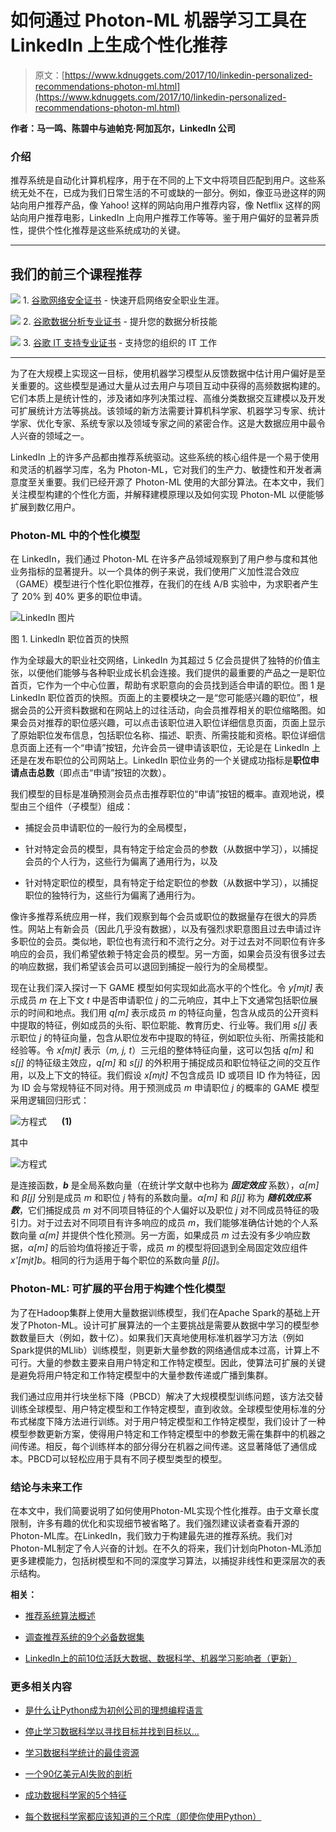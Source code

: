# 如何通过 Photon-ML 机器学习工具在 LinkedIn 上生成个性化推荐

> 原文：[https://www.kdnuggets.com/2017/10/linkedin-personalized-recommendations-photon-ml.html](https://www.kdnuggets.com/2017/10/linkedin-personalized-recommendations-photon-ml.html)

**作者：马一鸣、陈碧中与迪帕克·阿加瓦尔，LinkedIn 公司**

### 介绍

推荐系统是自动化计算机程序，用于在不同的上下文中将项目匹配到用户。这些系统无处不在，已成为我们日常生活的不可或缺的一部分。例如，像亚马逊这样的网站向用户推荐产品，像 Yahoo! 这样的网站向用户推荐内容，像 Netflix 这样的网站向用户推荐电影，LinkedIn 上向用户推荐工作等等。鉴于用户偏好的显著异质性，提供个性化推荐是这些系统成功的关键。

* * *

## 我们的前三个课程推荐

![](../Images/0244c01ba9267c002ef39d4907e0b8fb.png) 1\. [谷歌网络安全证书](https://www.kdnuggets.com/google-cybersecurity) - 快速开启网络安全职业生涯。

![](../Images/e225c49c3c91745821c8c0368bf04711.png) 2\. [谷歌数据分析专业证书](https://www.kdnuggets.com/google-data-analytics) - 提升您的数据分析技能

![](../Images/0244c01ba9267c002ef39d4907e0b8fb.png) 3\. [谷歌 IT 支持专业证书](https://www.kdnuggets.com/google-itsupport) - 支持您的组织的 IT 工作

* * *

为了在大规模上实现这一目标，使用机器学习模型从反馈数据中估计用户偏好是至关重要的。这些模型是通过大量从过去用户与项目互动中获得的高频数据构建的。它们本质上是统计性的，涉及诸如序列决策过程、高维分类数据交互建模以及开发可扩展统计方法等挑战。该领域的新方法需要计算机科学家、机器学习专家、统计学家、优化专家、系统专家以及领域专家之间的紧密合作。这是大数据应用中最令人兴奋的领域之一。

LinkedIn 上的许多产品都由推荐系统驱动。这些系统的核心组件是一个易于使用和灵活的机器学习库，名为 Photon-ML，它对我们的生产力、敏捷性和开发者满意度至关重要。我们已经开源了 Photon-ML 使用的大部分算法。在本文中，我们关注模型构建的个性化方面，并解释建模原理以及如何实现 Photon-ML 以便能够扩展到数亿用户。

### Photon-ML 中的个性化模型

在 LinkedIn，我们通过 Photon-ML 在许多产品领域观察到了用户参与度和其他业务指标的显著提升。以一个具体的例子来说，我们使用广义加性混合效应（GAME）模型进行个性化职位推荐，在我们的在线 A/B 实验中，为求职者产生了 20% 到 40% 更多的职位申请。

![LinkedIn 图片](../Images/49da1fcd3e13df7ec6787de1b1df203e.png)

图 1\. LinkedIn 职位首页的快照

作为全球最大的职业社交网络，LinkedIn 为其超过 5 亿会员提供了独特的价值主张，以便他们能够与各种职业成长机会连接。我们提供的最重要的产品之一是职位首页，它作为一个中心位置，帮助有求职意向的会员找到适合申请的职位。图 1 是 LinkedIn 职位首页的快照。页面上的主要模块之一是“您可能感兴趣的职位”，根据会员的公开资料数据和在网站上的过往活动，向会员推荐相关的职位缩略图。如果会员对推荐的职位感兴趣，可以点击该职位进入职位详细信息页面，页面上显示了原始职位发布信息，包括职位名称、描述、职责、所需技能和资格。职位详细信息页面上还有一个“申请”按钮，允许会员一键申请该职位，无论是在 LinkedIn 上还是在发布职位的公司网站上。LinkedIn 职位业务的一个关键成功指标是**职位申请点击总数**（即点击“申请”按钮的次数）。

我们模型的目标是准确预测会员点击推荐职位的“申请”按钮的概率。直观地说，模型由三个组件（子模型）组成：

+   捕捉会员申请职位的一般行为的全局模型，

+   针对特定会员的模型，具有特定于给定会员的参数（从数据中学习），以捕捉会员的个人行为，这些行为偏离了通用行为，以及

+   针对特定职位的模型，具有特定于给定职位的参数（从数据中学习），以捕捉职位的独特行为，这些行为偏离了通用行为。

像许多推荐系统应用一样，我们观察到每个会员或职位的数据量存在很大的异质性。网站上有新会员（因此几乎没有数据），以及有强烈求职意图且过去申请过许多职位的会员。类似地，职位也有流行和不流行之分。对于过去对不同职位有许多响应的会员，我们希望依赖于特定会员的模型。另一方面，如果会员没有很多过去的响应数据，我们希望该会员可以退回到捕捉一般行为的全局模型。

现在让我们深入探讨一下 GAME 模型如何实现如此高水平的个性化。令 *y[mjt]* 表示成员 *m* 在上下文 *t* 中是否申请职位 *j* 的二元响应，其中上下文通常包括职位展示的时间和地点。我们用 *q[m]* 表示成员 *m* 的特征向量，包含从成员的公开资料中提取的特征，例如成员的头衔、职位职能、教育历史、行业等。我们用 *s[j]* 表示职位 *j* 的特征向量，包含从职位发布中提取的特征，例如职位头衔、所需技能和经验等。令 *x[mjt]* 表示（*m, j, t*）三元组的整体特征向量，这可以包括 *q[m]* 和 *s[j]* 的特征级主效应，*q[m]* 和 *s[j]* 的外积用于捕捉成员和职位特征之间的交互作用，以及上下文的特征。我们假设 *x[mjt]* 不包含成员 ID 或项目 ID 作为特征，因为 ID 会与常规特征不同对待。用于预测成员 *m* 申请职位 *j* 的概率的 GAME 模型采用逻辑回归形式：

![方程式](../Images/200876f8b83666b6a8eb38aff11812b3.png)      **(1)**

其中

![方程式](../Images/6761cbc6946e5453aa66a263baa73dec.png)

是连接函数，***b*** 是全局系数向量（在统计学文献中也称为 ***固定效应*** 系数），*α[m]* 和 *β[j]* 分别是成员 *m* 和职位 *j* 特有的系数向量。*α[m]* 和 *β[j]* 称为 ***随机效应系数***，它们捕捉成员 *m* 对不同项目特征的个人偏好以及职位 *j* 对不同成员特征的吸引力。对于过去对不同项目有许多响应的成员 *m*，我们能够准确估计她的个人系数向量 *α[m]* 并提供个性化预测。另一方面，如果成员 *m* 过去没有多少响应数据，*α[m]* 的后验均值将接近于零，成员 *m* 的模型将回退到全局固定效应组件 *x'[mjt]b*。相同的行为适用于每个职位的系数向量 *β[j]*。

### Photon-ML: 可扩展的平台用于构建个性化模型

为了在Hadoop集群上使用大量数据训练模型，我们在Apache Spark的基础上开发了Photon-ML。设计可扩展算法的一个主要挑战是需要从数据中学习的模型参数数量巨大（例如，数十亿）。如果我们天真地使用标准机器学习方法（例如Spark提供的MLlib）训练模型，则更新大量参数的网络通信成本过高，计算上不可行。大量的参数主要来自用户特定和工作特定模型。因此，使算法可扩展的关键是避免将用户特定和工作特定模型中的大量参数传递或广播到集群。

我们通过应用并行块坐标下降（PBCD）解决了大规模模型训练问题，该方法交替训练全球模型、用户特定模型和工作特定模型，直到收敛。全球模型使用标准的分布式梯度下降方法进行训练。对于用户特定模型和工作特定模型，我们设计了一种模型参数更新方案，使得用户特定和工作特定模型中的参数无需在集群中的机器之间传递。相反，每个训练样本的部分得分在机器之间传递。这显著降低了通信成本。PBCD可以轻松应用于具有不同子模型类型的模型。

### 结论与未来工作

在本文中，我们简要说明了如何使用Photon-ML实现个性化推荐。由于文章长度限制，许多有趣的优化和实现细节被省略了。我们强烈建议读者查看开源的Photon-ML库。在LinkedIn，我们致力于构建最先进的推荐系统。我们对Photon-ML制定了令人兴奋的计划。在不久的将来，我们计划向Photon-ML添加更多建模能力，包括树模型和不同的深度学习算法，以捕捉非线性和更深层次的表示结构。

**相关：**

+   [推荐系统算法概述](/2017/08/recommendation-system-algorithms-overview.html)

+   [调查推荐系统的9个必备数据集](/2016/02/nine-datasets-investigating-recommender-systems.html)

+   [LinkedIn上的前10位活跃大数据、数据科学、机器学习影响者（更新）](/2017/09/top-10-big-data-science-machine-learning-influencers-linkedin-updated.html)

### 更多相关内容

+   [是什么让Python成为初创公司的理想编程语言](https://www.kdnuggets.com/2021/12/makes-python-ideal-programming-language-startups.html)

+   [停止学习数据科学以寻找目标并找到目标以...](https://www.kdnuggets.com/2021/12/stop-learning-data-science-find-purpose.html)

+   [学习数据科学统计的最佳资源](https://www.kdnuggets.com/2021/12/springboard-top-resources-learn-data-science-statistics.html)

+   [一个90亿美元AI失败的剖析](https://www.kdnuggets.com/2021/12/9b-ai-failure-examined.html)

+   [成功数据科学家的5个特征](https://www.kdnuggets.com/2021/12/5-characteristics-successful-data-scientist.html)

+   [每个数据科学家都应该知道的三个R库（即使你使用Python）](https://www.kdnuggets.com/2021/12/three-r-libraries-every-data-scientist-know-even-python.html)
